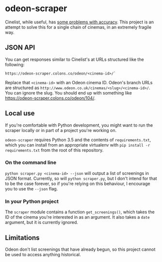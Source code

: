 # odeon-scraper

Cinelist, while useful, has [some problems with accuracy][issue]. This project
is an attempt to solve this for a single chain of cinemas, in an extremely
fragile way.

[issue]: https://github.com/seanmtracey/CineList-API/issues/17

## JSON API

You can get responses similar to Cinelist's at URLs structured like the
following:

    https://odeon-scraper.colons.co/odeon/<cinema-id>/`

Replace that `<cinema-id>` with an Odeon cinema ID. Odeon's branch URLs are
structured as `http://www.odeon.co.uk/cinemas/<slug>/<cinema-id>/`. You can
ignore the slug. You should end up with something like
<https://odeon-scraper.colons.co/odeon/104/>.

## Local use

If you're comfortable with Python development, you might want to run the
scraper locally or in part of a project you're working on.

`odeon-scraper` requires Python 3.5 and the contents of `requirements.txt`,
which you can install from an appropriate virtualenv with `pip install -r
requirements.txt` from the root of this repository.

### On the command line

`python scraper.py <cinema-id> --json` will output a list of screenings in JSON
format. Currently, so will `python scraper.py`, but I don't intend for that to
be the case forever, so if you're relying on this behaviour, I encourage you to
use the `--json` flag.

### In your Python project

The `scraper` module contains a function `get_screenings()`, which takes the ID
of the cinema you're interested in as an argument. It also takes a `date`
argument, but it is currently ignored.

## Limitations

Odeon don't list screenings that have already begun, so this project cannot be
used to access anything historical.
